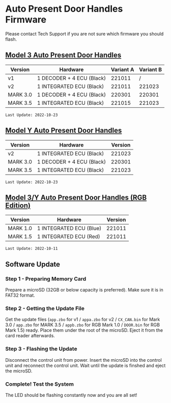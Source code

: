 # Auto Present Door Handles Firmware

Please contact Tech Support if you are not sure which firmware you should flash.

## [Model 3 Auto Present Door Handles](https://evoffer.com/product/model-3-auto-present-door-handles/)
| Version | Hardware | Variant A | Variant B |
| --- | --- | --- | --- |
| v1 | 1 DECODER + 4 ECU (Black) | 221011 | / |
| v2 | 1 INTEGRATED ECU (Black) | 221011 | 221023 |
| MARK 3.0 | 1 DECODER + 4 ECU (Black) | 220301 | 220301 |
| MARK 3.5 | 1 INTEGRATED ECU (Black) | 221015 | 221023 |

```
Last Update: 2022-10-23
```

## [Model Y Auto Present Door Handles](https://evoffer.com/product/model-y-auto-present-door-handles/)
| Version | Hardware | Version |
| --- | --- | --- |
| v2 | 1 INTEGRATED ECU (Black) | 221023 |
| MARK 3.0 | 1 DECODER + 4 ECU (Black) | 220301 |
| MARK 3.5 | 1 INTEGRATED ECU (Black) | 221023 |

```
Last Update: 2022-10-23
```

## [Model 3/Y Auto Present Door Handles (RGB Edition)](https://evoffer.com/product/model-3-auto-present-door-handles-rgb-edition/)
| Version | Hardware | Version |
| --- | --- | --- |
| MARK 1.0 | 1 INTEGRATED ECU (Blue) | 221011 |
| MARK 1.5 | 1 INTEGRATED ECU (Red) | 221011 |
```
Last Update: 2022-10-11
```

## Software Update
### Step 1 - Preparing Memory Card
Prepare a microSD (32GB or below capacity is preferred).
Make sure it is in FAT32 format.

### Step 2 - Getting the Update File
Get the update files (`app.zbo` for v1 / `appa.zbo` for v2 / `CX_CAN.bin` for Mark 3.0 / `app.zbo` for MARK 3.5 / `appb.zbo` for RGB Mark 1.0 / `DOOR.bin` for RGB Mark 1.5) ready. Place them under the root of the microSD. Eject it from the card reader afterwards.

### Step 3 - Flashing the Update
Disconnect the control unit from power.
Insert the microSD into the control unit and reconnect the control unit.
Wait until the update is finshed and eject the microSD.


### Complete! Test the System
The LED should be flashing constantly now and you are all set!
